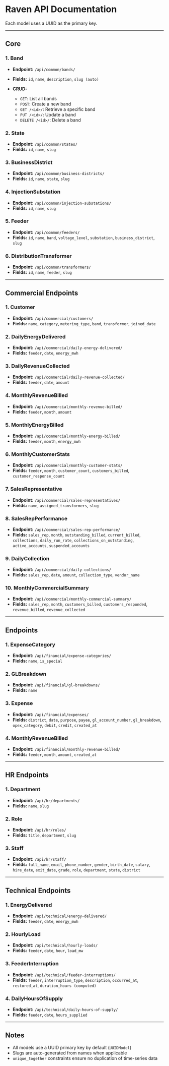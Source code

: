# Raven API Documentation

Each model uses a UUID as the primary key.

---

## Core

### 1. **Band**

- **Endpoint:** `/api/common/bands/`
- **Fields:** `id`, `name`, `description`, `slug (auto)`
- **CRUD:**

  - `GET`: List all bands
  - `POST`: Create a new band
  - `GET /<id>/`: Retrieve a specific band
  - `PUT /<id>/`: Update a band
  - `DELETE /<id>/`: Delete a band

### 2. **State**

- **Endpoint:** `/api/common/states/`
- **Fields:** `id`, `name`, `slug`

### 3. **BusinessDistrict**

- **Endpoint:** `/api/common/business-districts/`
- **Fields:** `id`, `name`, `state`, `slug`

### 4. **InjectionSubstation**

- **Endpoint:** `/api/common/injection-substations/`
- **Fields:** `id`, `name`, `slug`

### 5. **Feeder**

- **Endpoint:** `/api/common/feeders/`
- **Fields:** `id`, `name`, `band`, `voltage_level`, `substation`, `business_district`, `slug`

### 6. **DistributionTransformer**

- **Endpoint:** `/api/common/transformers/`
- **Fields:** `id`, `name`, `feeder`, `slug`

---

## Commercial Endpoints

### 1. **Customer**

- **Endpoint:** `/api/commercial/customers/`
- **Fields:** `name`, `category`, `metering_type`, `band`, `transformer`, `joined_date`

### 2. **DailyEnergyDelivered**

- **Endpoint:** `/api/commercial/daily-energy-delivered/`
- **Fields:** `feeder`, `date`, `energy_mwh`

### 3. **DailyRevenueCollected**

- **Endpoint:** `/api/commercial/daily-revenue-collected/`
- **Fields:** `feeder`, `date`, `amount`

### 4. **MonthlyRevenueBilled**

- **Endpoint:** `/api/commercial/monthly-revenue-billed/`
- **Fields:** `feeder`, `month`, `amount`

### 5. **MonthlyEnergyBilled**

- **Endpoint:** `/api/commercial/monthly-energy-billed/`
- **Fields:** `feeder`, `month`, `energy_mwh`

### 6. **MonthlyCustomerStats**

- **Endpoint:** `/api/commercial/monthly-customer-stats/`
- **Fields:** `feeder`, `month`, `customer_count`, `customers_billed`, `customer_response_count`

### 7. **SalesRepresentative**

- **Endpoint:** `/api/commercial/sales-representatives/`
- **Fields:** `name`, `assigned_transformers`, `slug`

### 8. **SalesRepPerformance**

- **Endpoint:** `/api/commercial/sales-rep-performance/`
- **Fields:** `sales_rep`, `month`, `outstanding_billed`, `current_billed`, `collections`, `daily_run_rate`, `collections_on_outstanding`, `active_accounts`, `suspended_accounts`

### 9. **DailyCollection**

- **Endpoint:** `/api/commercial/daily-collections/`
- **Fields:** `sales_rep`, `date`, `amount`, `collection_type`, `vendor_name`

### 10. **MonthlyCommercialSummary**

- **Endpoint:** `/api/commercial/monthly-commercial-summary/`
- **Fields:** `sales_rep`, `month`, `customers_billed`, `customers_responded`, `revenue_billed`, `revenue_collected`

---

## Endpoints

### 1. **ExpenseCategory**

- **Endpoint:** `/api/financial/expense-categories/`
- **Fields:** `name`, `is_special`

### 2. **GLBreakdown**

- **Endpoint:** `/api/financial/gl-breakdowns/`
- **Fields:** `name`

### 3. **Expense**

- **Endpoint:** `/api/financial/expenses/`
- **Fields:** `district`, `date`, `purpose`, `payee`, `gl_account_number`, `gl_breakdown`, `opex_category`, `debit`, `credit`, `created_at`

### 4. **MonthlyRevenueBilled**

- **Endpoint:** `/api/financial/monthly-revenue-billed/`
- **Fields:** `feeder`, `month`, `amount`, `created_at`

---

## HR Endpoints

### 1. **Department**

- **Endpoint:** `/api/hr/departments/`
- **Fields:** `name`, `slug`

### 2. **Role**

- **Endpoint:** `/api/hr/roles/`
- **Fields:** `title`, `department`, `slug`

### 3. **Staff**

- **Endpoint:** `/api/hr/staff/`
- **Fields:** `full_name`, `email`, `phone_number`, `gender`, `birth_date`, `salary`, `hire_date`, `exit_date`, `grade`, `role`, `department`, `state`, `district`

---

## Technical Endpoints

### 1. **EnergyDelivered**

- **Endpoint:** `/api/technical/energy-delivered/`
- **Fields:** `feeder`, `date`, `energy_mwh`

### 2. **HourlyLoad**

- **Endpoint:** `/api/technical/hourly-loads/`
- **Fields:** `feeder`, `date`, `hour`, `load_mw`

### 3. **FeederInterruption**

- **Endpoint:** `/api/technical/feeder-interruptions/`
- **Fields:** `feeder`, `interruption_type`, `description`, `occurred_at`, `restored_at`, `duration_hours (computed)`

### 4. **DailyHoursOfSupply**

- **Endpoint:** `/api/technical/daily-hours-of-supply/`
- **Fields:** `feeder`, `date`, `hours_supplied`

---

## Notes

- All models use a UUID primary key by default (`UUIDModel`)
- Slugs are auto-generated from names when applicable
- `unique_together` constraints ensure no duplication of time-series data
